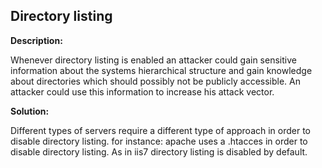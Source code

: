 
Directory listing
-------

**Description:**

Whenever directory listing is enabled an attacker could gain sensitive information about 
the systems hierarchical structure and gain knowledge about directories which should 
possibly not be publicly accessible. An attacker could use this information to 
increase his attack vector.


**Solution:**

Different types of servers require a different type of approach in order to disable 
directory listing. for instance: apache uses a .htacces in order to disable directory listing.
As in iis7 directory listing is disabled by default. 

	